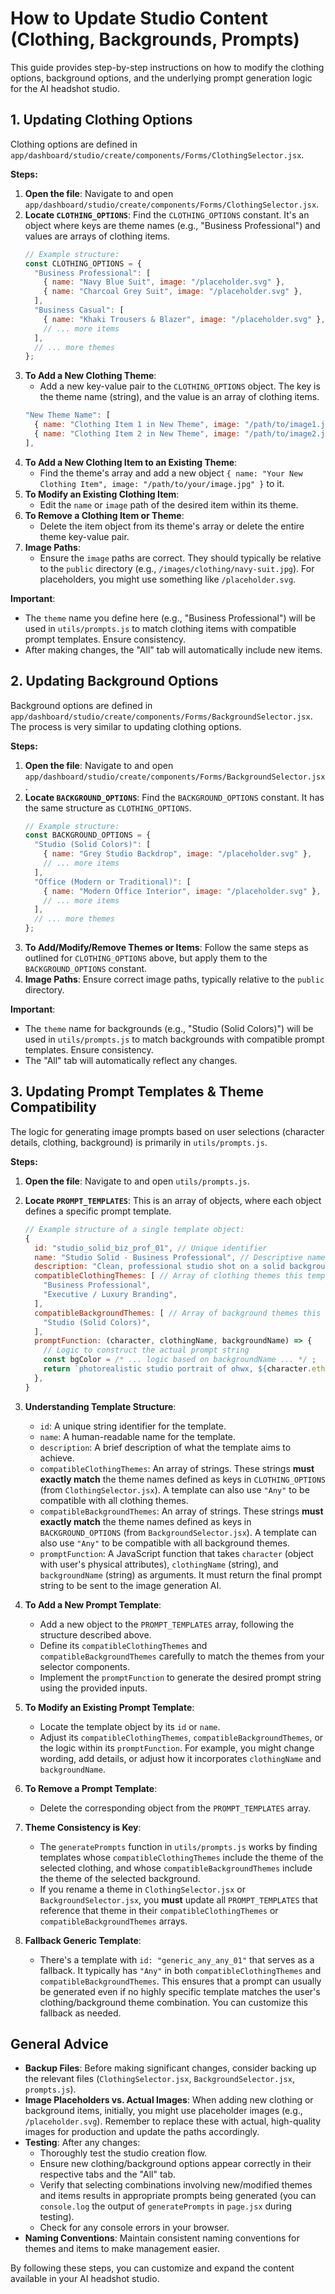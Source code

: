 # How to Update Studio Content (Clothing, Backgrounds, Prompts)

This guide provides step-by-step instructions on how to modify the clothing options, background options, and the underlying prompt generation logic for the AI headshot studio.

## 1. Updating Clothing Options

Clothing options are defined in `app/dashboard/studio/create/components/Forms/ClothingSelector.jsx`.

**Steps:**

1.  **Open the file**: Navigate to and open `app/dashboard/studio/create/components/Forms/ClothingSelector.jsx`.
2.  **Locate `CLOTHING_OPTIONS`**: Find the `CLOTHING_OPTIONS` constant. It's an object where keys are theme names (e.g., "Business Professional") and values are arrays of clothing items.
    ```javascript
    // Example structure:
    const CLOTHING_OPTIONS = {
      "Business Professional": [
        { name: "Navy Blue Suit", image: "/placeholder.svg" },
        { name: "Charcoal Grey Suit", image: "/placeholder.svg" },
      ],
      "Business Casual": [
        { name: "Khaki Trousers & Blazer", image: "/placeholder.svg" },
        // ... more items
      ],
      // ... more themes
    };
    ```
3.  **To Add a New Clothing Theme**:
    - Add a new key-value pair to the `CLOTHING_OPTIONS` object. The key is the theme name (string), and the value is an array of clothing items.
    ```javascript
    "New Theme Name": [
      { name: "Clothing Item 1 in New Theme", image: "/path/to/image1.jpg" },
      { name: "Clothing Item 2 in New Theme", image: "/path/to/image2.jpg" },
    ],
    ```
4.  **To Add a New Clothing Item to an Existing Theme**:
    - Find the theme's array and add a new object `{ name: "Your New Clothing Item", image: "/path/to/your/image.jpg" }` to it.
5.  **To Modify an Existing Clothing Item**:
    - Edit the `name` or `image` path of the desired item within its theme.
6.  **To Remove a Clothing Item or Theme**:
    - Delete the item object from its theme's array or delete the entire theme key-value pair.
7.  **Image Paths**:
    - Ensure the `image` paths are correct. They should typically be relative to the `public` directory (e.g., `/images/clothing/navy-suit.jpg`). For placeholders, you might use something like `/placeholder.svg`.

**Important**:

- The `theme` name you define here (e.g., "Business Professional") will be used in `utils/prompts.js` to match clothing items with compatible prompt templates. Ensure consistency.
- After making changes, the "All" tab will automatically include new items.

## 2. Updating Background Options

Background options are defined in `app/dashboard/studio/create/components/Forms/BackgroundSelector.jsx`. The process is very similar to updating clothing options.

**Steps:**

1.  **Open the file**: Navigate to and open `app/dashboard/studio/create/components/Forms/BackgroundSelector.jsx`.
2.  **Locate `BACKGROUND_OPTIONS`**: Find the `BACKGROUND_OPTIONS` constant. It has the same structure as `CLOTHING_OPTIONS`.
    ```javascript
    // Example structure:
    const BACKGROUND_OPTIONS = {
      "Studio (Solid Colors)": [
        { name: "Grey Studio Backdrop", image: "/placeholder.svg" },
        // ... more items
      ],
      "Office (Modern or Traditional)": [
        { name: "Modern Office Interior", image: "/placeholder.svg" },
        // ... more items
      ],
      // ... more themes
    };
    ```
3.  **To Add/Modify/Remove Themes or Items**: Follow the same steps as outlined for `CLOTHING_OPTIONS` above, but apply them to the `BACKGROUND_OPTIONS` constant.
4.  **Image Paths**: Ensure correct image paths, typically relative to the `public` directory.

**Important**:

- The `theme` name for backgrounds (e.g., "Studio (Solid Colors)") will be used in `utils/prompts.js` to match backgrounds with compatible prompt templates. Ensure consistency.
- The "All" tab will automatically reflect any changes.

## 3. Updating Prompt Templates & Theme Compatibility

The logic for generating image prompts based on user selections (character details, clothing, background) is primarily in `utils/prompts.js`.

**Steps:**

1.  **Open the file**: Navigate to and open `utils/prompts.js`.
2.  **Locate `PROMPT_TEMPLATES`**: This is an array of objects, where each object defines a specific prompt template.
    ```javascript
    // Example structure of a single template object:
    {
      id: "studio_solid_biz_prof_01", // Unique identifier
      name: "Studio Solid - Business Professional", // Descriptive name for easier management
      description: "Clean, professional studio shot on a solid background.",
      compatibleClothingThemes: [ // Array of clothing themes this template works well with
        "Business Professional",
        "Executive / Luxury Branding",
      ],
      compatibleBackgroundThemes: [ // Array of background themes this template works well with
        "Studio (Solid Colors)",
      ],
      promptFunction: (character, clothingName, backgroundName) => {
        // Logic to construct the actual prompt string
        const bgColor = /* ... logic based on backgroundName ... */ ;
        return `photorealistic studio portrait of ohwx, ${character.ethnicity} ${character.gender} in ${character.age} ... wearing ${clothingName}. Background is a plain solid ${bgColor}. ...`;
      },
    }
    ```
3.  **Understanding Template Structure**:

    - `id`: A unique string identifier for the template.
    - `name`: A human-readable name for the template.
    - `description`: A brief description of what the template aims to achieve.
    - `compatibleClothingThemes`: An array of strings. These strings **must exactly match** the theme names defined as keys in `CLOTHING_OPTIONS` (from `ClothingSelector.jsx`). A template can also use `"Any"` to be compatible with all clothing themes.
    - `compatibleBackgroundThemes`: An array of strings. These strings **must exactly match** the theme names defined as keys in `BACKGROUND_OPTIONS` (from `BackgroundSelector.jsx`). A template can also use `"Any"` to be compatible with all background themes.
    - `promptFunction`: A JavaScript function that takes `character` (object with user's physical attributes), `clothingName` (string), and `backgroundName` (string) as arguments. It must return the final prompt string to be sent to the image generation AI.

4.  **To Add a New Prompt Template**:

    - Add a new object to the `PROMPT_TEMPLATES` array, following the structure described above.
    - Define its `compatibleClothingThemes` and `compatibleBackgroundThemes` carefully to match the themes from your selector components.
    - Implement the `promptFunction` to generate the desired prompt string using the provided inputs.

5.  **To Modify an Existing Prompt Template**:

    - Locate the template object by its `id` or `name`.
    - Adjust its `compatibleClothingThemes`, `compatibleBackgroundThemes`, or the logic within its `promptFunction`. For example, you might change wording, add details, or adjust how it incorporates `clothingName` and `backgroundName`.

6.  **To Remove a Prompt Template**:

    - Delete the corresponding object from the `PROMPT_TEMPLATES` array.

7.  **Theme Consistency is Key**:

    - The `generatePrompts` function in `utils/prompts.js` works by finding templates whose `compatibleClothingThemes` include the theme of the selected clothing, and whose `compatibleBackgroundThemes` include the theme of the selected background.
    - If you rename a theme in `ClothingSelector.jsx` or `BackgroundSelector.jsx`, you **must** update all `PROMPT_TEMPLATES` that reference that theme in their `compatibleClothingThemes` or `compatibleBackgroundThemes` arrays.

8.  **Fallback Generic Template**:
    - There's a template with `id: "generic_any_any_01"` that serves as a fallback. It typically has `"Any"` in both `compatibleClothingThemes` and `compatibleBackgroundThemes`. This ensures that a prompt can usually be generated even if no highly specific template matches the user's clothing/background theme combination. You can customize this fallback as needed.

## General Advice

- **Backup Files**: Before making significant changes, consider backing up the relevant files (`ClothingSelector.jsx`, `BackgroundSelector.jsx`, `prompts.js`).
- **Image Placeholders vs. Actual Images**: When adding new clothing or background items, initially, you might use placeholder images (e.g., `/placeholder.svg`). Remember to replace these with actual, high-quality images for production and update the paths accordingly.
- **Testing**: After any changes:
  - Thoroughly test the studio creation flow.
  - Ensure new clothing/background options appear correctly in their respective tabs and the "All" tab.
  - Verify that selecting combinations involving new/modified themes and items results in appropriate prompts being generated (you can `console.log` the output of `generatePrompts` in `page.jsx` during testing).
  - Check for any console errors in your browser.
- **Naming Conventions**: Maintain consistent naming conventions for themes and items to make management easier.

By following these steps, you can customize and expand the content available in your AI headshot studio.
